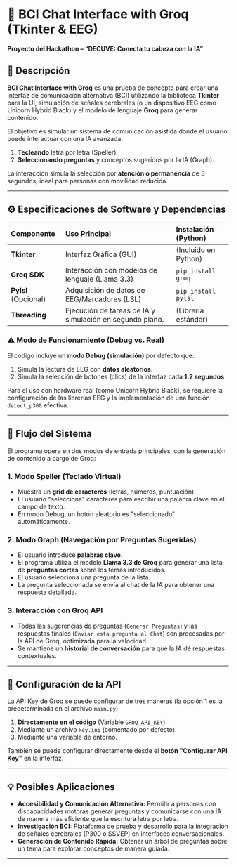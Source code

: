 
# 🧠 BCI Chat Interface with Groq (Tkinter & EEG)

**Proyecto del Hackathon – “DECUVE: Conecta tu cabeza con la IA”**

## 🚀 Descripción

**BCI Chat Interface with Groq** es una prueba de concepto para crear una interfaz de comunicación alternativa (BCI) utilizando la biblioteca **Tkinter** para la UI, simulación de señales cerebrales (o un dispositivo EEG como Unicorn Hybrid Black) y el modelo de lenguaje **Groq** para generar contenido.

El objetivo es simular un sistema de comunicación asistida donde el usuario puede interactuar con una IA avanzada:
1.  **Tecleando** letra por letra (Speller).
2.  **Seleccionando preguntas** y conceptos sugeridos por la IA (Graph).

La interacción simula la selección por **atención o permanencia** de 3 segundos, ideal para personas con movilidad reducida.

---

## ⚙️ Especificaciones de Software y Dependencias

| Componente | Uso Principal | Instalación (Python) |
| :--- | :--- | :--- |
| **Tkinter** | Interfaz Gráfica (GUI) | (Incluido en Python) |
| **Groq SDK** | Interacción con modelos de lenguaje (Llama 3.3) | `pip install groq` |
| **Pylsl** (Opcional) | Adquisición de datos de EEG/Marcadores (LSL) | `pip install pylsl` |
| **Threading** | Ejecución de tareas de IA y simulación en segundo plano. | (Librería estándar) |

### ⚠️ Modo de Funcionamiento (Debug vs. Real)

El código incluye un **modo Debug (simulación)** por defecto que:
1.  Simula la lectura de EEG con **datos aleatorios**.
2.  Simula la selección de botones (clics) de la interfaz cada **1.2 segundos**.

Para el uso con hardware real (como Unicorn Hybrid Black), se requiere la configuración de las librerías EEG y la implementación de una función `detect_p300` efectiva.

---

## 🧩 Flujo del Sistema

El programa opera en dos modos de entrada principales, con la generación de contenido a cargo de Groq:

### 1. Modo Speller (Teclado Virtual)
* Muestra un **grid de caracteres** (letras, números, puntuación).
* El usuario "selecciona" caracteres para escribir una palabra clave en el campo de texto.
* En modo Debug, un botón aleatorio es "seleccionado" automáticamente.

### 2. Modo Graph (Navegación por Preguntas Sugeridas)
* El usuario introduce **palabras clave**.
* El programa utiliza el modelo **Llama 3.3 de Groq** para generar una lista de **preguntas cortas** sobre los temas introducidos.
* El usuario selecciona una pregunta de la lista.
* La pregunta seleccionada se envía al chat de la IA para obtener una respuesta detallada.

### 3. Interacción con Groq API
* Todas las sugerencias de preguntas (`Generar Preguntas`) y las respuestas finales (`Enviar esta pregunta al Chat`) son procesadas por la API de Groq, optimizada para la velocidad.
* Se mantiene un **historial de conversación** para que la IA dé respuestas contextuales.

---

## 🔑 Configuración de la API

La API Key de Groq se puede configurar de tres maneras (la opción 1 es la predeterminada en el archivo `main.py`):
1.  **Directamente en el código** (Variable `GROQ_API_KEY`).
2.  Mediante un archivo `key.ini` (comentado por defecto).
3.  Mediante una variable de entorno.

También se puede configurar directamente desde el **botón "Configurar API Key"** en la interfaz.

---

## 💡 Posibles Aplicaciones

* **Accesibilidad y Comunicación Alternativa:** Permitir a personas con discapacidades motoras generar preguntas y comunicarse con una IA de manera más eficiente que la escritura letra por letra.
* **Investigación BCI:** Plataforma de prueba y desarrollo para la integración de señales cerebrales (P300 o SSVEP) en interfaces conversacionales.
* **Generación de Contenido Rápida:** Obtener un árbol de preguntas sobre un tema para explorar conceptos de manera guiada.

---


